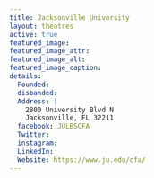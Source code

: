```yaml
---
title: Jacksonville University
layout: theatres
active: true
featured_image: 
featured_image_attr:
featured_image_alt:
featured_image_caption:
details:
  Founded: 
  disbanded:
  Address: |
    2800 University Blvd N
    Jacksonville, FL 32211
  facebook: JULBSCFA
  Twitter: 
  instagram: 
  LinkedIn: 
  Website: https://www.ju.edu/cfa/
---
```


